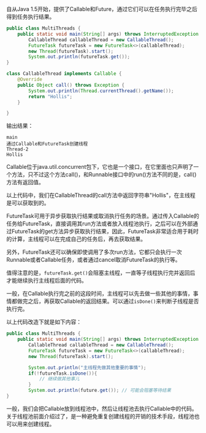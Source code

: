 自从Java 1.5开始，提供了Callable和Future，通过它们可以在任务执行完毕之后得到任务执行结果。

```java
public class MultiThreads {
    public static void main(String[] args) throws InterruptedException {
        CallableThread callableThread = new CallableThread();
        FutureTask futureTask = new FutureTask<>(callableThread);
        new Thread(futureTask).start();
        System.out.println(futureTask.get());
}

class CallableThread implements Callable {
    @Override
    public Object call() throws Exception {
        System.out.println(Thread.currentThread().getName());
        return "Hollis";
    }

}
```


输出结果：

```
main
通过Callable和FutureTask创建线程
Thread-2
Hollis
```
    

Callable位于java.util.concurrent包下，它也是一个接口，在它里面也只声明了一个方法，只不过这个方法call()，和Runnable接口中的run()方法不同的是，call()方法有返回值。

以上代码中，我们在CallableThread的call方法中返回字符串"Hollis"，在主线程是可以获取到的。

FutureTask可用于异步获取执行结果或取消执行任务的场景。通过传入Callable的任务给FutureTask，直接调用其run方法或者放入线程池执行，之后可以在外部通过FutureTask的get方法异步获取执行结果，因此，FutureTask非常适合用于耗时的计算，主线程可以在完成自己的任务后，再去获取结果。

另外，FutureTask还可以确保即使调用了多次run方法，它都只会执行一次Runnable或者Callable任务，或者通过cancel取消FutureTask的执行等。

值得注意的是，`futureTask.get()`会阻塞主线程，一直等子线程执行完并返回后才能继续执行主线程后面的代码。

一般，在Callable执行完之前的这段时间，主线程可以先去做一些其他的事情，事情都做完之后，再获取Callable的返回结果。可以通过`isDone()`来判断子线程是否执行完。

以上代码改造下就是如下内容：

```java
public class MultiThreads {
    public static void main(String[] args) throws InterruptedException {
        CallableThread callableThread = new CallableThread();
        FutureTask futureTask = new FutureTask<>(callableThread);
        new Thread(futureTask).start();

        System.out.println("主线程先做其他重要的事情");
        if(!futureTask.isDone()){
            // 继续做其他事儿
        }
        System.out.println(future.get()); // 可能会阻塞等待结果
}
```
    

一般，我们会把Callable放到线程池中，然后让线程池去执行Callable中的代码。关于线程池前面介绍过了，是一种避免重复创建线程的开销的技术手段，线程池也可以用来创建线程。
